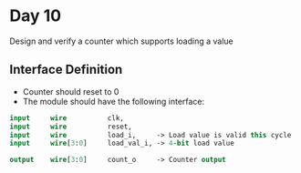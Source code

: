# Day 10
Design and verify a counter which supports loading a value

## Interface Definition
- Counter should reset to 0
- The module should have the following interface:

```SystemVerilog
input     wire          clk,
input     wire          reset,
input     wire          load_i,     -> Load value is valid this cycle
input     wire[3:0]     load_val_i, -> 4-bit load value

output    wire[3:0]     count_o     -> Counter output
```

